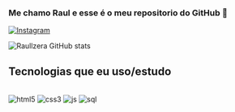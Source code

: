 

### Me chamo Raul e esse é o meu repositorio do GitHub 🎃

[![Instagram](https://img.shields.io/badge/Instagram-E4405F?style=for-the-badge&logo=instagram&logoColor=white)](https://www.instagram.com/raullzeira/)

![Raullzera GitHub stats](https://github-readme-stats.vercel.app/api?username=Raullzera&show_icons=true&theme=tokyonight)


## Tecnologias que eu uso/estudo

<div style="display: inline_block"> <br/>
    <img alt="html5" src="https://img.shields.io/badge/HTML5-E34F26?style=for-the-badge&logo=html5&logoColor=white" />
    <img alt="css3" src="https://img.shields.io/badge/CSS3-1572B6?style=for-the-badge&logo=css3&logoColor=white" />
    <img alt="js" src="https://img.shields.io/badge/JavaScript-F7DF1E?style=for-the-badge&logo=javascript&logoColor=black" />
    <img alt="sql" src="https://img.shields.io/badge/MySQL-00000F?style=for-the-badge&logo=mysql&logoColor=white" />
</div>
